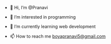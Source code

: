 - 👋 Hi, I’m @Pranavi
- 👀 I’m interested in programming
- 🌱 I’m currently learning web development

- 📫 How to reach me boyapranavi5@gmail.com

<!---
Pranavi143/Pranavi143 is a ✨ special ✨ repository because its `README.md` (this file) appears on your GitHub profile.
You can click the Preview link to take a look at your changes.
--->

